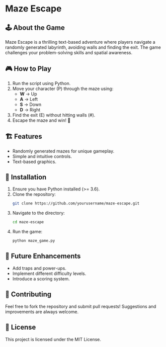 # Maze Escape

## 🕹️ About the Game
Maze Escape is a thrilling text-based adventure where players navigate a randomly generated labyrinth, avoiding walls and finding the exit. The game challenges your problem-solving skills and spatial awareness.

## 🎮 How to Play
1. Run the script using Python.
2. Move your character (P) through the maze using:
   - **W** → Up
   - **A** → Left
   - **S** → Down
   - **D** → Right
3. Find the exit (E) without hitting walls (#). 
4. Escape the maze and win! 🎉
  
## 🏗️ Features 
- Randomly generated mazes for unique gameplay. 
- Simple and intuitive controls. 
- Text-based graphics.       
    
## 🚀 Installation   
1. Ensure you have Python installed (>= 3.6).
2. Clone the repository: 
   ```sh
   git clone https://github.com/yourusername/maze-escape.git
   ```
3. Navigate to the directory:
   ```sh
   cd maze-escape
   ```
4. Run the game:
   ```sh
   python maze_game.py
   ```

## 📌 Future Enhancements
- Add traps and power-ups.
- Implement different difficulty levels.
- Introduce a scoring system.

## 🤝 Contributing
Feel free to fork the repository and submit pull requests! Suggestions and improvements are always welcome.

## 📜 License
This project is licensed under the MIT License.
